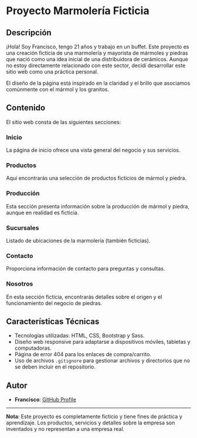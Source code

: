 # Proyecto Marmolería Ficticia

## Descripción

¡Hola! Soy Francisco, tengo 21 años y trabajo en un buffet. Este proyecto es una creación ficticia de una marmolería y mayorista de mármoles y piedras que nació como una idea inicial de una distribuidora de cerámicos. Aunque no estoy directamente relacionado con este sector, decidí desarrollar este sitio web como una práctica personal.

El diseño de la página está inspirado en la claridad y el brillo que asociamos comúnmente con el mármol y los granitos.

## Contenido

El sitio web consta de las siguientes secciones:

### Inicio

La página de inicio ofrece una vista general del negocio y sus servicios.

### Productos

Aquí encontrarás una selección de productos ficticios de mármol y piedra.

### Producción

Esta sección presenta información sobre la producción de mármol y piedra, aunque en realidad es ficticia.

### Sucursales

Listado de ubicaciones de la marmolería (también ficticias).

### Contacto

Proporciona información de contacto para preguntas y consultas.

### Nosotros

En esta sección ficticia, encontrarás detalles sobre el origen y el funcionamiento del negocio de piedras.

## Características Técnicas

- Tecnologías utilizadas: HTML, CSS, Bootstrap y Sass.
- Diseño web responsive para adaptarse a dispositivos móviles, tabletas y computadoras.
- Página de error 404 para los enlaces de compra/carrito.
- Uso de archivos `.gitignore` para gestionar archivos y directorios que no se deben incluir en el repositorio.

## Autor

- **Francisco**: [GitHub Profile](https://github.com/franciscobmac)

---

**Nota**: Este proyecto es completamente ficticio y tiene fines de práctica y aprendizaje. Los productos, servicios y detalles sobre la empresa son inventados y no representan a una empresa real.
